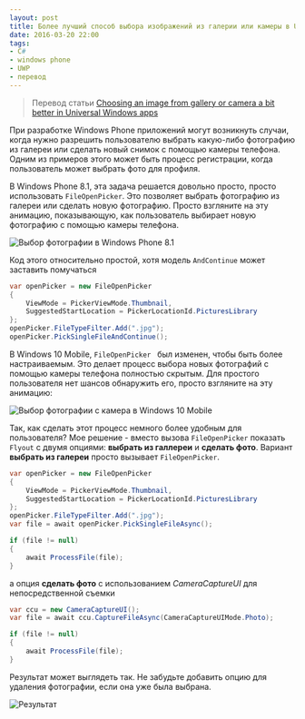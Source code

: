 ```yaml
---
layout: post
title: Более лучший способ выбора изображений из галерии или камеры в UWP приложениях
date: 2016-03-20 22:00
tags:
- C#
- windows phone
- UWP
- перевод
---
```


> Перевод статьи [Choosing an image from gallery or camera a bit better in Universal Windows apps](https://blog.kulman.sk/choosing-an-image-from-gallery-or-camera-in-uwp/)

При разработке Windows Phone приложений могут возникнуть случаи, когда нужно разрешить пользователю выбрать какую-либо фотографию из галереи или сделать новый снимок с помощью камеры телефона. Одним из примеров этого может быть процесс регистрации, когда пользователь может выбрать фото для профиля.

В Windows Phone 8.1, эта задача решается довольно просто, просто использовать `FileOpenPicker`. Это позволяет выбрать фотографию из галереи или сделать новую фотографию. Просто взгляните на эту анимацию, показывающую, как пользователь выбирает новую фотографию с помощью камеры телефона.

![Выбор фотографии в Windows Phone 8.1](https://blog.kulman.sk/images/wpa81.gif)

Код этого относительно простой, хотя модель `AndContinue` может заставить помучаться

```csharp
var openPicker = new FileOpenPicker
{
	ViewMode = PickerViewMode.Thumbnail,
	SuggestedStartLocation = PickerLocationId.PicturesLibrary
};
openPicker.FileTypeFilter.Add(".jpg");
openPicker.PickSingleFileAndContinue();
```

В Windows 10 Mobile, `FileOpenPicker ` был изменен, чтобы быть более настраиваемым. Это делает процесс выбора новых фотографий с помощью камеры телефона полностью скрытым. Для простого пользователя нет шансов обнаружить его, просто взгляните на эту анимацию:

![Выбор фотографии с камера в Windows 10 Mobile](https://blog.kulman.sk/images/uwp.gif)

Так, как сделать этот процесс немного более удобным для пользователя? Мое решение - вместо вызова `FileOpenPicker` показать `Flyout` с двумя опциями: **выбрать из галлереи** и **сделать фото**. Вариант **выбрать из галереи** просто вызывает `FileOpenPicker`.

```csharp
var openPicker = new FileOpenPicker
{
	ViewMode = PickerViewMode.Thumbnail,
	SuggestedStartLocation = PickerLocationId.PicturesLibrary
};
openPicker.FileTypeFilter.Add(".jpg");
var file = await openPicker.PickSingleFileAsync();

if (file != null)
{
	await ProcessFile(file);
}
```

а опция **сделать фото** с использованием *CameraCaptureUI* для непосредственной съемки

```csharp
var ccu = new CameraCaptureUI();
var file = await ccu.CaptureFileAsync(CameraCaptureUIMode.Photo);

if (file != null)
{
	await ProcessFile(file);
}
```

Результат может выглядеть так. Не забудьте добавить опцию для удаления фотографии, если она уже была выбрана.

![Результат](https://blog.kulman.sk/images/uwp2.gif)
